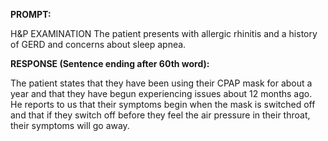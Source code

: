 **PROMPT:**

H&P EXAMINATION The patient presents with allergic rhinitis and a history of GERD and concerns about sleep apnea. 

**RESPONSE (Sentence ending after 60th word):**

The patient states that they have been using their CPAP mask for about a year and that they have begun experiencing issues about 12 months ago. He reports to us that their symptoms begin when the mask is switched off and that if they switch off before they feel the air pressure in their throat, their symptoms will go away. 